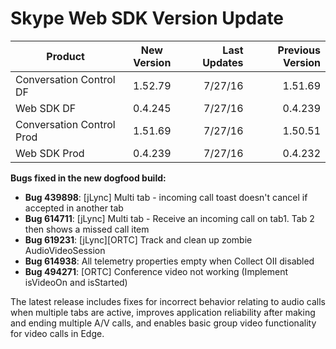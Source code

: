 # Skype Web SDK Version Update

| Product        | New Version           | Last Updates  |Previous Version
| ------------- |:-------------:| -----:|----------:|
| Conversation Control DF     | 1.52.79 | 7/27/16 |1.51.69
| Web SDK DF    | 0.4.245      |  7/27/16|0.4.239
| Conversation Control Prod | 1.51.69     |   7/27/16|1.50.51
| Web SDK Prod| 0.4.239 |  7/27/16 |  0.4.232 |

**Bugs fixed in the new dogfood build:**
 
- **Bug 439898**: [jLync] Multi tab - incoming call toast doesn't cancel if accepted in another tab
- **Bug 614711**: [jLync] Multi tab - Receive an incoming call on tab1. Tab 2 then shows a missed call item
- **Bug 619231**: [jLync][ORTC] Track and clean up zombie AudioVideoSession
- **Bug 614938**: All telemetry properties empty when Collect OII disabled
- **Bug 494271**: [ORTC] Conference video not working (Implement isVideoOn and isStarted)
 
The latest release includes fixes for incorrect behavior relating to audio calls when multiple tabs are active, improves application reliability after making and ending multiple A/V calls, and enables basic group video functionality for video calls in Edge.
